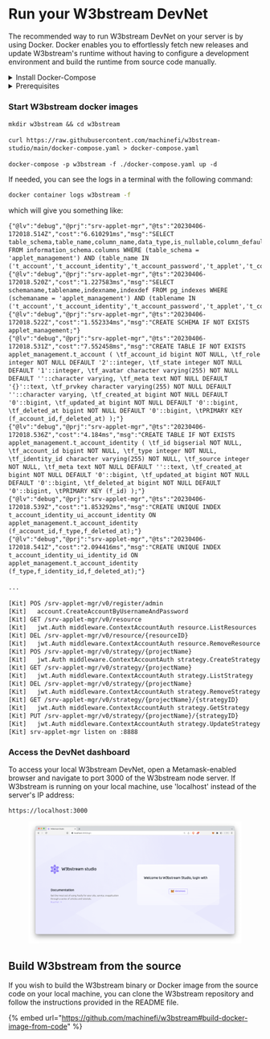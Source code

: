 # Run your W3bstream DevNet

The recommended way to run W3bstream DevNet on your server is by using Docker. Docker enables you to effortlessly fetch new releases and update W3bstream's runtime without having to configure a development environment and build the runtime from source code manually.

<details>

<summary>Install Docker-Compose </summary>

Install Docker from the official website:

[https://www.docker.com](https://www.docker.com)

Once you have Docker installed in your system, make sure your user is allowed to run the docker command with:

```bash
 sudo usermod -aG docker $USER
```

Log out and log back in so that your group membership is re-evaluated, then verify that you can run `docker` commands without `sudo`

```bash
docker run hello-world
```

</details>

<details>

<summary>Prerequisites</summary>

#### Supported Blockchains

Currently, W3bstream supports IoTeX, Ethereum, and any EVM-compatible blockchain.

#### Tokens and Staking Requirements

Currently, there are no token balance or staking requirements to run a W3bstream node.

#### Hardware requirements

Because your W3bstream node will act as a network endpoint for devices to send their data, you should run it on a server that has a fixed IP address, publicly accessible from the Internet.

The minimum hardware requirements to run a W3bstream node are:

* 2 Cores, 2 GB RAM, 10 GB storage, 100 Mbps network

Recommended requirements to get started running a W3bstream node are:

* 4 Cores, 4 GB RAM, 100 GB storage, 100 Mbps network

**Notice**

<mark style="color:purple;">The performances and storage requirements of your node are closely related to the number of client devices, the volumes of IoT data, the data retention policy, and the complexity of the application logic. It's recommended to accurately evaluate the hardware configuration based on the application-specific requirements.</mark>

#### &#x20;Supported OS

The W3bstream runtime supports Linux, MacOS systems, and Windows (WSL).&#x20;

#### Blockchain client

For your W3bstream node to be able to interact with a blockchain application (e.g., react to smart contract events, send proofs to smart contracts), you will also need access to a blockchain gateway.&#x20;

You can use official gateways or third-party's gateways to access the blockchain of your choice.\
\
<mark style="color:purple;">IoTeX public gateways</mark>\
You can find a list of public IoTeX RPC endpoints at:\
[https://docs.iotex.io/dapp-development/web3-development/rpc-endpoints](https://docs.iotex.io/dapp-development/web3-development/rpc-endpoints)

<mark style="color:purple;">Ethereum public gateways</mark>\
You can find a list of public Ethereum RPC endpoints at:\
[https://ethereumnodes.com](https://ethereumnodes.com)

<mark style="color:purple;">Run your own blockchain gateway</mark>\
If you decide to run your own gateway, it's highly recommended that you run it on a separate server, to avoid affecting W3bstream's performance. Below, you can find links to the instructions on how to run your blockchain gateway for IoTeX and Ethereum:

Run an IoTeX full node\
[https://delegates.iotex.io/get-started/node-configuration](https://delegates.iotex.io/get-started/node-configuration)\
\
Run an Ethereum full node\
[https://ethereum.org/en/run-a-node/](https://ethereum.org/en/run-a-node/)

</details>

### Start W3bstream docker images

```
mkdir w3bstream && cd w3bstream

curl https://raw.githubusercontent.com/machinefi/w3bstream-studio/main/docker-compose.yaml > docker-compose.yaml

docker-compose -p w3bstream -f ./docker-compose.yaml up -d
```

If needed, you can see the logs in a terminal with the following command:

```bash
docker container logs w3bstream -f
```

which will give you something like:

```
{"@lv":"debug","@prj":"srv-applet-mgr","@ts":"20230406-172018.514Z","cost":"6.610291ms","msg":"SELECT table_schema,table_name,column_name,data_type,is_nullable,column_default,character_maximum_length,numeric_precision,numeric_scale FROM information_schema.columns WHERE (table_schema = 'applet_management') AND (table_name IN ('t_account','t_account_identity','t_account_password','t_applet','t_config','t_event_log','t_instance','t_project','t_publisher','t_resource','t_strategy','t_wasm_log'))"}
{"@lv":"debug","@prj":"srv-applet-mgr","@ts":"20230406-172018.520Z","cost":"1.227583ms","msg":"SELECT schemaname,tablename,indexname,indexdef FROM pg_indexes WHERE (schemaname = 'applet_management') AND (tablename IN ('t_account','t_account_identity','t_account_password','t_applet','t_config','t_event_log','t_instance','t_project','t_publisher','t_resource','t_strategy','t_wasm_log'))"}
{"@lv":"debug","@prj":"srv-applet-mgr","@ts":"20230406-172018.522Z","cost":"1.552334ms","msg":"CREATE SCHEMA IF NOT EXISTS applet_management;"}
{"@lv":"debug","@prj":"srv-applet-mgr","@ts":"20230406-172018.531Z","cost":"7.552458ms","msg":"CREATE TABLE IF NOT EXISTS applet_management.t_account ( \tf_account_id bigint NOT NULL, \tf_role integer NOT NULL DEFAULT '2'::integer, \tf_state integer NOT NULL DEFAULT '1'::integer, \tf_avatar character varying(255) NOT NULL DEFAULT ''::character varying, \tf_meta text NOT NULL DEFAULT '{}'::text, \tf_prvkey character varying(255) NOT NULL DEFAULT ''::character varying, \tf_created_at bigint NOT NULL DEFAULT '0'::bigint, \tf_updated_at bigint NOT NULL DEFAULT '0'::bigint, \tf_deleted_at bigint NOT NULL DEFAULT '0'::bigint, \tPRIMARY KEY (f_account_id,f_deleted_at) );"}
{"@lv":"debug","@prj":"srv-applet-mgr","@ts":"20230406-172018.536Z","cost":"4.184ms","msg":"CREATE TABLE IF NOT EXISTS applet_management.t_account_identity ( \tf_id bigserial NOT NULL, \tf_account_id bigint NOT NULL, \tf_type integer NOT NULL, \tf_identity_id character varying(255) NOT NULL, \tf_source integer NOT NULL, \tf_meta text NOT NULL DEFAULT ''::text, \tf_created_at bigint NOT NULL DEFAULT '0'::bigint, \tf_updated_at bigint NOT NULL DEFAULT '0'::bigint, \tf_deleted_at bigint NOT NULL DEFAULT '0'::bigint, \tPRIMARY KEY (f_id) );"}
{"@lv":"debug","@prj":"srv-applet-mgr","@ts":"20230406-172018.539Z","cost":"1.853292ms","msg":"CREATE UNIQUE INDEX t_account_identity_ui_account_identity ON applet_management.t_account_identity (f_account_id,f_type,f_deleted_at);"}
{"@lv":"debug","@prj":"srv-applet-mgr","@ts":"20230406-172018.541Z","cost":"2.094416ms","msg":"CREATE UNIQUE INDEX t_account_identity_ui_identity_id ON applet_management.t_account_identity (f_type,f_identity_id,f_deleted_at);"}

...

[Kit] POS /srv-applet-mgr/v0/register/admin
[Kit] 	account.CreateAccountByUsernameAndPassword
[Kit] GET /srv-applet-mgr/v0/resource
[Kit] 	jwt.Auth middleware.ContextAccountAuth resource.ListResources
[Kit] DEL /srv-applet-mgr/v0/resource/{resourceID}
[Kit] 	jwt.Auth middleware.ContextAccountAuth resource.RemoveResource
[Kit] POS /srv-applet-mgr/v0/strategy/{projectName}
[Kit] 	jwt.Auth middleware.ContextAccountAuth strategy.CreateStrategy
[Kit] GET /srv-applet-mgr/v0/strategy/{projectName}
[Kit] 	jwt.Auth middleware.ContextAccountAuth strategy.ListStrategy
[Kit] DEL /srv-applet-mgr/v0/strategy/{projectName}
[Kit] 	jwt.Auth middleware.ContextAccountAuth strategy.RemoveStrategy
[Kit] GET /srv-applet-mgr/v0/strategy/{projectName}/{strategyID}
[Kit] 	jwt.Auth middleware.ContextAccountAuth strategy.GetStrategy
[Kit] PUT /srv-applet-mgr/v0/strategy/{projectName}/{strategyID}
[Kit] 	jwt.Auth middleware.ContextAccountAuth strategy.UpdateStrategy
[Kit] srv-applet-mgr listen on :8888
```

### Access the DevNet dashboard

To access your local W3bstream DevNet, open a Metamask-enabled browser and navigate to port 3000 of the W3bstream node server. If W3bstream is running on your local machine, use 'localhost' instead of the server's IP address:

```
https://localhost:3000
```

<figure><img src="../.gitbook/assets/image (1) (3).png" alt=""><figcaption></figcaption></figure>

## Build W3bstream from the source

If you wish to build the W3bstream binary or Docker image from the source code on your local machine, you can clone the W3bstream repository and follow the instructions provided in the README file.

{% embed url="https://github.com/machinefi/w3bstream#build-docker-image-from-code" %}
